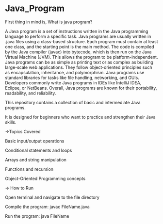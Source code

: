 # Java_Program
 
 
First thing in mind is, What is java program?  
 
A Java program is a set of instructions written in the Java programming language to perform a specific task. Java programs are usually written in .java files using a class-based structure. Each program must contain at least one class, and the starting point is the main method. The code is compiled by the Java compiler (javac) into bytecode, which is then run on the Java Virtual Machine (JVM). This allows the program to be platform-independent. Java programs can be as simple as printing text or as complex as building large-scale web applications. They follow object-oriented principles such as encapsulation, inheritance, and polymorphism. Java programs use standard libraries for tasks like file handling, networking, and GUIs. Developers commonly write Java programs in IDEs like IntelliJ IDEA, Eclipse, or NetBeans. Overall, Java programs are known for their portability, readability, and reliability.


This repository contains a collection of basic and intermediate Java programs.

It is designed for beginners who want to practice and strengthen their Java skills.

->Topics Covered

Basic input/output operations

Conditional statements and loops

Arrays and string manipulation

Functions and recursion

Object-Oriented Programming concepts

-> How to Run

Open terminal and navigate to the file directory

Compile the program: javac FileName.java

Run the program: java FileName

